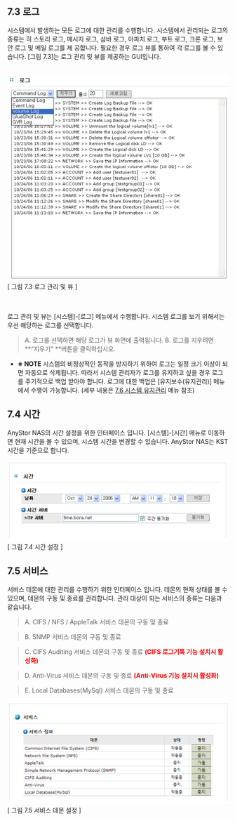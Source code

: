 ## 7.3 로그

시스템에서 발생하는 모든 로그에 대한 관리를 수행합니다. 시스템에서 관리되는 로그의 종류는 히
스토리 로그, 메시지 로그, 삼바 로그, 아파치 로그, 부트 로그, 크론 로그, 보안 로그 및 메일 로그를 제
공합니다. 필요한 경우 로그 뷰를 통하여 각 로그를 볼 수 있습니다. [그림 7.3]는 로그 관리 및 뷰를
제공하는 GUI입니다.<br><br>

![log1.png](./images/log1.png)<br>
[ 그림 7.3 로그 관리 및 뷰 ]

<br><br>
로그 관리 및 뷰는 [시스템]-[로그] 메뉴에서 수행합니다. 시스템 로그를 보기 위해서는 우선 해당하는
로그를 선택합니다.

>	A. 로그를 선택하면 해당 로그가 뷰 화면에 출력됩니다.
>	B. 로그를 지우려면 **“지우기” **버튼을 클릭하십시오.

+	**※ NOTE**
	시스템의 비정상적인 동작을 방지하기 위하여 로그는 일정 크기 이상이 되면 자동으로 삭제됩니다. 따라서
	시스템 관리자가 로그를 유지하고 싶을 경우 로그를 주기적으로 백업 받아야 합니다. 로그에 대한 백업은 [유지보수(유지관리)] 메뉴에서 수행이 가능합니다. 
	(세부 내용은 [7.6 시스템 유지관리](#76-유지관리) 메뉴 참조)


## 7.4 시간

AnyStor NAS의 시간 설정을 위한 인터페이스 입니다. [시스템]-[시간] 메뉴로 이동하면 현재 시간을
볼 수 있으며, 시스템 시간을 변경할 수 있습니다. AnyStor NAS는 KST시간을 기준으로 합니다.

![systemtime.png](./images/systemtime.png)<br>
[ 그림 7.4 시간 설정 ]

## 7.5 서비스

서비스 데몬에 대한 관리를 수행하기 위한 인터페이스 입니다. 데몬의 현재 상태를 볼 수 있으며,
데몬의 구동 및 종료를 관리합니다. 관리 대상이 되는 서비스의 종류는 다음과 같습니다.

>	A. CIFS / NFS / AppleTalk 서비스 데몬의 구동 및 종료

>	B. SNMP 서비스 데몬의 구동 및 종료

>	C. CIFS Auditing 서비스 데몬의 구동 및 종료 <span style="color:red">**(CIFS 로그기록 기능 설치시 활성화)**</font>

>	D. Anti-Virus 서비스 데몬의 구동 및 종료 <span style="color:red">**(Anti-Virus 기능 설치시 활성화)**</font>

>	E. Local Databases(MySql) 서비스 데몬의 구동 및 종료

![serviceDemon.png](./images/serviceDemon.png)<br>
[ 그림 7.5 서비스 데몬 설정 ]